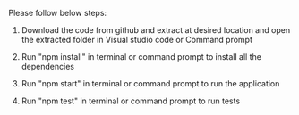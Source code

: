 Please follow below steps:

1. Download the code from github and extract at desired location and open the extracted folder in Visual studio code or Command prompt

2. Run "npm install" in terminal or command prompt to install all the dependencies

3. Run "npm start" in terminal or command prompt to run the application

4. Run "npm test" in terminal or command prompt to run tests
